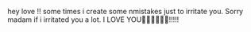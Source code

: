 hey love !!
some times i create some nmistakes just to irritate you.
Sorry madam if i irritated you a lot.
I LOVE YOU🫶🫶🫶🫶🫶🫶!!!!!
